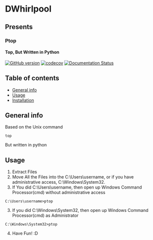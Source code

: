 # DWhirlpool
## Presents
### Ptop
#### Top, But Written in Python
[![GitHub version](https://badge.fury.io/gh/DWhirlpool%2Fptop.svg)](https://badge.fury.io/gh/DWhirlpool%2Fptop)
[![codecov](https://codecov.io/gh/DWhirlpool/ptop/branch/main/graph/badge.svg?token=UKFXBEJBSY)](https://codecov.io/gh/DWhirlpool/ptop)
[![Documentation Status](https://readthedocs.org/projects/ptop/badge/?version=latest)](https://ptop.readthedocs.io/en/latest/?badge=latest)
## Table of contents
* [General info](#general-info)
* [Usage](#Usage)
* [Installation](#Installation)
## General info
Based on the Unix command 
```
top
```
But written in python
## Usage
1. Extract Files
2. Move All the Files into the C:\Users\username, or if you have administrative access, C:\Windows\System32.
3. If You did C:\Users\username, then open up Windows Command Processor(cmd) without administrative access
```
C:\Users\username>ptop
```
3. If you did C:\Windows\System32, then open up Windows Command Processor(cmd) as Administrator
```
C:\Windows\System32>ptop
```
4. Have Fun! :D
